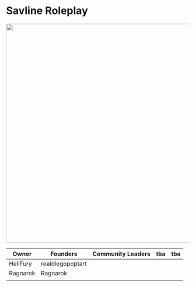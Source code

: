 # Savline Roleplay

<img width="600" src="https://github.com/savline/presskit/blob/main/rp-banner.png?raw=true">


| Owner    | Founders         | Community Leaders | tba | tba |
|----------|------------------|-------------------|-----|-----|
| HellFury | realdiegopoptart |                   |     |     |
| Ragnarok | Ragnarok         |                   |     |     |
|          |                  |                   |     |     |
